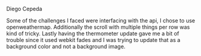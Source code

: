 Diego Cepeda

Some of the challenges I faced were interfacing with the api, I chose to use openweathermap. Additionally the scroll with multiple things per row was kind of tricky. 
Lastly having the thermometer update gave me a bit of trouble since it used webkit fades and I was trying to update that as a background color and not a background image.
